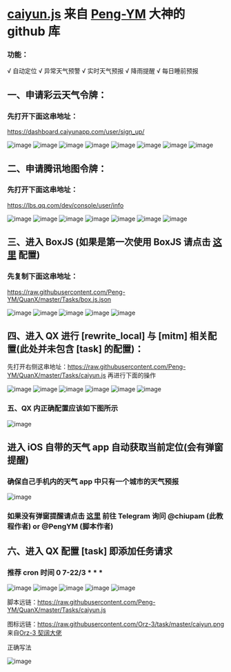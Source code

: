# [caiyun.js](https://github.com/Peng-YM/QuanX/blob/master/Tasks/caiyun.js) 来自 [Peng-YM](https://github.com/Peng-YM) 大神的 github 库

### 功能：

√ 自动定位
√ 异常天气预警
√ 实时天气预报
√ 降雨提醒
√ 每日睡前预报

## 一、申请彩云天气令牌：

### 先打开下面这串地址：

https://dashboard.caiyunapp.com/user/sign_up/

![image](https://raw.githubusercontent.com/chiupam/tutorial-image/master/QuantumultX/caiyun_api_1.png)
![image](https://raw.githubusercontent.com/chiupam/tutorial-image/master/QuantumultX/caiyun_api_2.png)
![image](https://raw.githubusercontent.com/chiupam/tutorial-image/master/QuantumultX/caiyun_api_3.png)
![image](https://raw.githubusercontent.com/chiupam/tutorial-image/master/QuantumultX/caiyun_api_4.png)
![image](https://raw.githubusercontent.com/chiupam/tutorial-image/master/QuantumultX/caiyun_api_5.png)
![image](https://raw.githubusercontent.com/chiupam/tutorial-image/master/QuantumultX/caiyun_api_6.png)
![image](https://raw.githubusercontent.com/chiupam/tutorial-image/master/QuantumultX/caiyun_api_7.png)
![image](https://raw.githubusercontent.com/chiupam/tutorial-image/master/QuantumultX/caiyun_api_8.png)

## 二、申请腾讯地图令牌：

### 先打开下面这串地址：

https://lbs.qq.com/dev/console/user/info

![image](https://raw.githubusercontent.com/chiupam/tutorial-image/master/QuantumultX/tencent_api_1.png)
![image](https://raw.githubusercontent.com/chiupam/tutorial-image/master/QuantumultX/tencent_api_2.png)
![image](https://raw.githubusercontent.com/chiupam/tutorial-image/master/QuantumultX/tencent_api_3.png)
![image](https://raw.githubusercontent.com/chiupam/tutorial-image/master/QuantumultX/tencent_api_4.png)
![image](https://raw.githubusercontent.com/chiupam/tutorial-image/master/QuantumultX/tencent_api_5.png)
![image](https://raw.githubusercontent.com/chiupam/tutorial-image/master/QuantumultX/tencent_api_6.png)
![image](https://raw.githubusercontent.com/chiupam/tutorial-image/master/QuantumultX/tencent_api_7.png)

## 三、进入 BoxJS (如果是第一次使用 BoxJS 请点击 [这里](https://github.com/chiupam/tutorial/blob/master/QuantumultX/BoxJS.md) 配置)

### 先复制下面这串地址：

https://raw.githubusercontent.com/Peng-YM/QuanX/master/Tasks/box.js.json

![image](https://raw.githubusercontent.com/chiupam/tutorial-image/master/QuantumultX/caiyun_boxjs_1.png)
![image](https://raw.githubusercontent.com/chiupam/tutorial-image/master/QuantumultX/caiyun_boxjs_2.png)
![image](https://raw.githubusercontent.com/chiupam/tutorial-image/master/QuantumultX/caiyun_boxjs_3.png)
![image](https://raw.githubusercontent.com/chiupam/tutorial-image/master/QuantumultX/caiyun_boxjs_4.png)
![image](https://raw.githubusercontent.com/chiupam/tutorial-image/master/QuantumultX/caiyun_boxjs_5.png)

## 四、进入 QX 进行 [rewrite_local] 与 [mitm] 相关配置(此处并未包含 [task] 的配置)：

先打开右侧这串地址：https://raw.githubusercontent.com/Peng-YM/QuanX/master/Tasks/caiyun.js 再进行下面的操作

![image](https://raw.githubusercontent.com/chiupam/tutorial-image/master/QuantumultX/dianji.png)
![image](https://raw.githubusercontent.com/chiupam/tutorial-image/master/QuantumultX/bianji.png)
![image](https://raw.githubusercontent.com/chiupam/tutorial-image/master/QuantumultX/rewrite_local.png)
![image](https://raw.githubusercontent.com/chiupam/tutorial-image/master/QuantumultX/caiyun_rewrite.png)
![image](https://raw.githubusercontent.com/chiupam/tutorial-image/master/QuantumultX/hostname.png)
![image](https://raw.githubusercontent.com/chiupam/tutorial-image/master/QuantumultX/caiyun_hostname.png)

### 五、QX 内正确配置应该如下图所示

![image](https://raw.githubusercontent.com/chiupam/tutorial-image/master/QuantumultX/caiyun_right.png)

## 进入 iOS 自带的天气 app 自动获取当前定位(会有弹窗提醒)

### 确保自己手机内的天气 app 中只有一个城市的天气预报

![image](https://raw.githubusercontent.com/chiupam/tutorial-image/master/QuantumultX/caiyun_weatherapp.png)

### 如果没有弹窗提醒请点击 [这里](https://t.me/hellcell321) 前往 Telegram 询问 @chiupam (此教程作者) or @PengYM (脚本作者)

## 六、进入 QX 配置 [task] 即添加任务请求

### 推荐 cron 时间 0 7-22/3 * * *

![image](https://raw.githubusercontent.com/chiupam/tutorial-image/master/QuantumultX/task_ui.png)
![image](https://raw.githubusercontent.com/chiupam/tutorial-image/master/QuantumultX/caiyun_task_1.png)
![image](https://raw.githubusercontent.com/chiupam/tutorial-image/master/QuantumultX/caiyun_task_2.png)
![image](https://raw.githubusercontent.com/chiupam/tutorial-image/master/QuantumultX/caiyun_task_3.png)
![image](https://raw.githubusercontent.com/chiupam/tutorial-image/master/QuantumultX/caiyun_task_4.png)

脚本远链：https://raw.githubusercontent.com/Peng-YM/QuanX/master/Tasks/caiyun.js 

图标远链：https://raw.githubusercontent.com/Orz-3/task/master/caiyun.png 来自[Orz-3 契阔大佬](https://github.com/Orz-3/task)

正确写法

![image](https://raw.githubusercontent.com/chiupam/tutorial-image/master/QuantumultX/caiyun_task_.png)


